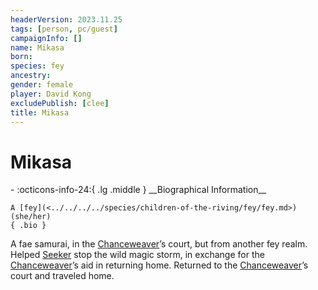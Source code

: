 ```yaml
---
headerVersion: 2023.11.25
tags: [person, pc/guest]
campaignInfo: []
name: Mikasa
born:
species: fey
ancestry:
gender: female
player: David Kong
excludePublish: [clee]
title: Mikasa
---
```

# Mikasa
<div class="grid cards ext-narrow-margin ext-one-column" markdown>
- :octicons-info-24:{ .lg .middle } __Biographical Information__

    A [fey](<../../../../species/children-of-the-riving/fey/fey.md>) (she/her)  
    { .bio }

</div>


A fae samurai, in the [Chanceweaver](<../../../extraplanar-powers/prince-of-luck.md>)’s court, but from another fey realm. Helped [Seeker](<../seeker.md>) stop the wild magic storm, in exchange for the [Chanceweaver](<../../../extraplanar-powers/prince-of-luck.md>)’s aid in returning home. Returned to the [Chanceweaver](<../../../extraplanar-powers/prince-of-luck.md>)’s court and traveled home.